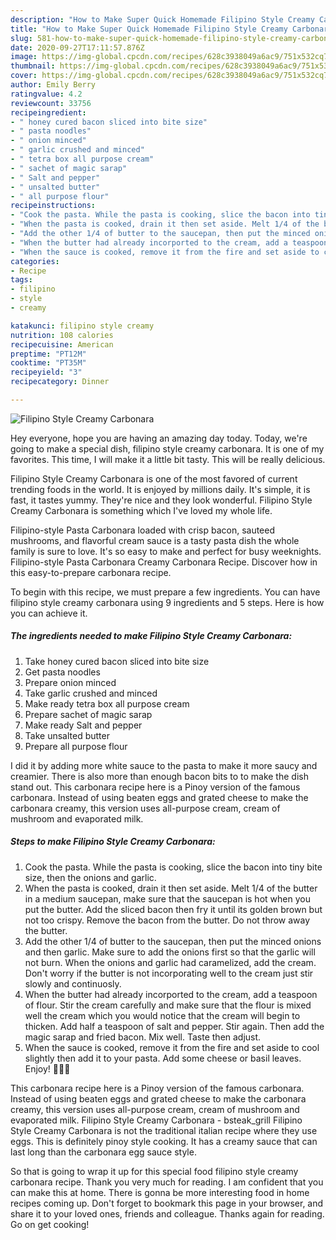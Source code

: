 ```yaml
---
description: "How to Make Super Quick Homemade Filipino Style Creamy Carbonara"
title: "How to Make Super Quick Homemade Filipino Style Creamy Carbonara"
slug: 581-how-to-make-super-quick-homemade-filipino-style-creamy-carbonara
date: 2020-09-27T17:11:57.876Z
image: https://img-global.cpcdn.com/recipes/628c3938049a6ac9/751x532cq70/filipino-style-creamy-carbonara-recipe-main-photo.jpg
thumbnail: https://img-global.cpcdn.com/recipes/628c3938049a6ac9/751x532cq70/filipino-style-creamy-carbonara-recipe-main-photo.jpg
cover: https://img-global.cpcdn.com/recipes/628c3938049a6ac9/751x532cq70/filipino-style-creamy-carbonara-recipe-main-photo.jpg
author: Emily Berry
ratingvalue: 4.2
reviewcount: 33756
recipeingredient:
- " honey cured bacon sliced into bite size"
- " pasta noodles"
- " onion minced"
- " garlic crushed and minced"
- " tetra box all purpose cream"
- " sachet of magic sarap"
- " Salt and pepper"
- " unsalted butter"
- " all purpose flour"
recipeinstructions:
- "Cook the pasta. While the pasta is cooking, slice the bacon into tiny bite size, then the onions and garlic."
- "When the pasta is cooked, drain it then set aside. Melt 1/4 of the butter in a medium saucepan, make sure that the saucepan is hot when you put the butter. Add the sliced bacon then fry it until its golden brown but not too crispy. Remove the bacon from the butter. Do not throw away the butter."
- "Add the other 1/4 of butter to the saucepan, then put the minced onions and then garlic. Make sure to add the onions first so that the garlic will not burn. When the onions and garlic had caramelized, add the cream. Don&#39;t worry if the butter is not incorporating well to the cream just stir slowly and continuosly."
- "When the butter had already incorported to the cream, add a teaspoon of flour. Stir the cream carefully and make sure that the flour is mixed well the cream which you would notice that the cream will begin to thicken. Add half a teaspoon of salt and pepper. Stir again. Then add the magic sarap and fried bacon. Mix well. Taste then adjust."
- "When the sauce is cooked, remove it from the fire and set aside to cool slightly then add it to your pasta. Add some cheese or basil leaves. Enjoy! 👍🏽🍝"
categories:
- Recipe
tags:
- filipino
- style
- creamy

katakunci: filipino style creamy 
nutrition: 108 calories
recipecuisine: American
preptime: "PT12M"
cooktime: "PT35M"
recipeyield: "3"
recipecategory: Dinner

---
```



![Filipino Style Creamy Carbonara](https://img-global.cpcdn.com/recipes/628c3938049a6ac9/751x532cq70/filipino-style-creamy-carbonara-recipe-main-photo.jpg)

Hey everyone, hope you are having an amazing day today. Today, we're going to make a special dish, filipino style creamy carbonara. It is one of my favorites. This time, I will make it a little bit tasty. This will be really delicious.

Filipino Style Creamy Carbonara is one of the most favored of current trending foods in the world. It is enjoyed by millions daily. It's simple, it is fast, it tastes yummy. They're nice and they look wonderful. Filipino Style Creamy Carbonara is something which I've loved my whole life.

Filipino-style Pasta Carbonara loaded with crisp bacon, sauteed mushrooms, and flavorful cream sauce is a tasty pasta dish the whole family is sure to love. It&#39;s so easy to make and perfect for busy weeknights. Filipino-style Pasta Carbonara Creamy Carbonara Recipe. Discover how in this easy-to-prepare carbonara recipe.


To begin with this recipe, we must prepare a few ingredients. You can have filipino style creamy carbonara using 9 ingredients and 5 steps. Here is how you can achieve it.

<!--inarticleads1-->

##### The ingredients needed to make Filipino Style Creamy Carbonara:

1. Take  honey cured bacon sliced into bite size
1. Get  pasta noodles
1. Prepare  onion minced
1. Take  garlic crushed and minced
1. Make ready  tetra box all purpose cream
1. Prepare  sachet of magic sarap
1. Make ready  Salt and pepper
1. Take  unsalted butter
1. Prepare  all purpose flour


I did it by adding more white sauce to the pasta to make it more saucy and creamier. There is also more than enough bacon bits to to make the dish stand out. This carbonara recipe here is a Pinoy version of the famous carbonara. Instead of using beaten eggs and grated cheese to make the carbonara creamy, this version uses all-purpose cream, cream of mushroom and evaporated milk. 

<!--inarticleads2-->

##### Steps to make Filipino Style Creamy Carbonara:

1. Cook the pasta. While the pasta is cooking, slice the bacon into tiny bite size, then the onions and garlic.
1. When the pasta is cooked, drain it then set aside. Melt 1/4 of the butter in a medium saucepan, make sure that the saucepan is hot when you put the butter. Add the sliced bacon then fry it until its golden brown but not too crispy. Remove the bacon from the butter. Do not throw away the butter.
1. Add the other 1/4 of butter to the saucepan, then put the minced onions and then garlic. Make sure to add the onions first so that the garlic will not burn. When the onions and garlic had caramelized, add the cream. Don&#39;t worry if the butter is not incorporating well to the cream just stir slowly and continuosly.
1. When the butter had already incorported to the cream, add a teaspoon of flour. Stir the cream carefully and make sure that the flour is mixed well the cream which you would notice that the cream will begin to thicken. Add half a teaspoon of salt and pepper. Stir again. Then add the magic sarap and fried bacon. Mix well. Taste then adjust.
1. When the sauce is cooked, remove it from the fire and set aside to cool slightly then add it to your pasta. Add some cheese or basil leaves. Enjoy! 👍🏽🍝


This carbonara recipe here is a Pinoy version of the famous carbonara. Instead of using beaten eggs and grated cheese to make the carbonara creamy, this version uses all-purpose cream, cream of mushroom and evaporated milk. Filipino Style Creamy Carbonara - bsteak_grill Filipino Style Creamy Carbonara is not the traditional italian recipe where they use eggs. This is definitely pinoy style cooking. It has a creamy sauce that can last long than the carbonara egg sauce style. 

So that is going to wrap it up for this special food filipino style creamy carbonara recipe. Thank you very much for reading. I am confident that you can make this at home. There is gonna be more interesting food in home recipes coming up. Don't forget to bookmark this page in your browser, and share it to your loved ones, friends and colleague. Thanks again for reading. Go on get cooking!
